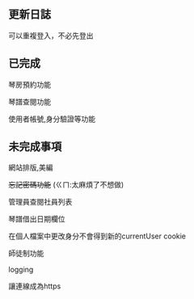 ## 更新日誌
可以重複登入，不必先登出
## 已完成
琴房預約功能

琴譜查閱功能

使用者帳號,身分驗證等功能
## 未完成事項
網站排版,美編

~~忘記密碼功能~~ (ㄍㄇ:太麻煩了不想做)

管理員查閱社員列表

琴譜借出日期欄位

在個人檔案中更改身分不會得到新的currentUser cookie

師徒制功能

logging

讓連線成為https
